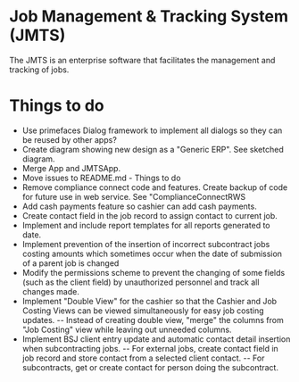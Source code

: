 # Job Management & Tracking System (JMTS)
The JMTS is an enterprise software that facilitates the management and tracking of jobs.

# Things to do
- Use primefaces Dialog framework to implement all dialogs so they can be reused
   by other apps?
- Create diagram showing new design as a "Generic ERP". See sketched diagram.
- Merge App and JMTSApp.
- Move issues to README.md - Things to do
- Remove compliance connect code and features. Create backup of code for future 
use in web service. See "ComplianceConnectRWS
- Add cash payments feature so cashier can add cash payments.
- Create contact field in the job record to assign contact to current job.
- Implement and include report templates for all reports generated to date.
- Implement prevention of the insertion of incorrect subcontract jobs costing 
amounts which sometimes occur when the date of submission of a parent job is changed
- Modify the permissions scheme to prevent the changing of some fields (such as 
the client field) by unauthorized personnel and track all changes made.  
- Implement "Double View" for the cashier so that the Cashier and Job Costing 
Views can be viewed simultaneously for easy job costing updates.
-- Instead of creating double view, "merge" the columns from "Job Costing" 
view while leaving out unneeded columns.
- Implement BSJ client entry update and automatic contact detail insertion when 
subcontracting jobs.
-- For external jobs, create contact field in job record and store contact from 
a selected client contact.
-- For subcontracts, get or create contact for person doing the subcontract.

